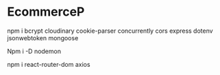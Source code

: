 # EcommerceP





npm i bcrypt cloudinary cookie-parser concurrently cors express dotenv jsonwebtoken mongoose


Npm i -D nodemon


npm i react-router-dom axios